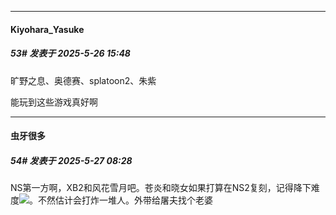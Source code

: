 ﻿
*****

####  Kiyohara_Yasuke  
##### 53#       发表于 2025-5-26 15:48

旷野之息、奥德赛、splatoon2、朱紫

能玩到这些游戏真好啊


*****

####  虫牙很多  
##### 54#       发表于 2025-5-27 08:28

NS第一方啊，XB2和风花雪月吧。苍炎和晓女如果打算在NS2复刻，记得降下难度<img src="https://static.stage1st.com/image/smiley/face2017/067.png" referrerpolicy="no-referrer">。不然估计会打炸一堆人。外带给屠夫找个老婆

